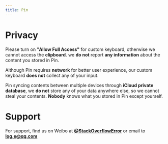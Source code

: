 ```yaml
---
title: Pin
---
```


# Privacy
Please turn on **"Allow Full Access"** for custom keyboard, otherwise we cannot access the **clipboard**. we **do not** report **any information** about the content you stored in Pin.

Although Pin requires **network** for better user experience, our custom keyboard **does not** collect any of your input.

Pin syncing contents between multiple devices through **iCloud private database**, we **do not** store any of your data anywhere else, so we cannot steal your contents. **Nobody** knows what you stored in Pin except yourself.

# Support
For support, find us on Weibo at **[@StackOverflowError](http://weibo.com/0x00eeee)** or email to **[log.e@qq.com](mailto:log.e@qq.com)**